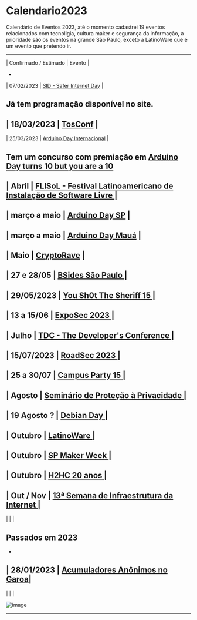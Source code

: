 # Calendario2023
Calendário de Eventos 2023, até o momento cadastrei 19 eventos relacionados com tecnoligia, cultura maker e segurança da informação, a prioridade são os eventos na grande São Paulo, exceto a LatinoWare que é um evento que pretendo ir.

--------

| Confirmado / Estimado |  Evento  |

-
| 07/02/2023 | [SID - Safer Internet Day](https://www.safernet.org.br/site/sid2022/o-que-e/) | 

Já tem programação disponível no site.
-
| 18/03/2023 | [TosConf](https://tosconf.lhc.net.br/) |
-
|  25/03/2023  | [Arduino Day Internacional](https://week.arduino.cc/discover) |

Tem um concurso com premiação em [Arduino Day turns 10 but you are a 10](https://blog.arduino.cc/2023/02/01/arduino-day-turns-10-but-you-are-a-10/)
-
|  Abril  | [FLISoL - Festival Latinoamericano de Instalação de Software Livre ](https://flisol.info/) |
-
|  março a maio	| [Arduino Day SP](https://fablablivresp.github.io/arduinodaysp/) |
-
|  março a maio	| [Arduino Day Mauá](https://www.instagram.com/arduinodaymaua/) |
-
|  Maio	| [CryptoRave](https://cryptorave.org/) |
-
|  27 e 28/05  | [ BSides São Paulo ](https://securitybsides.com.br/2022/)  |
-
|  29/05/2023  | [ You Sh0t The Sheriff 15 ](https://www.ysts.org/)  |
-
|  13 a 15/06  | [ ExpoSec 2023 ](https://exposec.tmp.br/16/)  |
-
|  Julho  | [ TDC - The Developer's Conference ](https://thedevconf.com/tdc/2023/index.html)  |
-
|  15/07/2023  | [ RoadSec 2023 ](https://www.roadsec.com.br/)  |
-
|  25 a 30/07  | [ Campus Party 15 ](https://brasil.campus-party.org/)  |
-
| Agosto | [ Seminário de Proteção à Privacidade ]( https://seminarioprivacidade.cgi.br/ )  |
-
|  19 Agosto ?  | [ Debian Day ]( https://wiki.debian.org/Brasil/Eventos/DebianDayBrasil2020 )  |
-
|  Outubro  | [ LatinoWare ]( https://latinoware.org/ )  |
-
|  Outubro  | [ SP Maker Week ]( https://spmw.prefeitura.sp.gov.br/ )  |
-
|  Outubro  | [ H2HC 20 anos ]( https://www.h2hc.com.br/h2hc/pt/ )  |
-
|  Out / Nov  | [ 13ª Semana de Infraestrutura da Internet ]( https://nic.br/semanainfrabr/ )  |
-
|    | [  ](  )  |

## Passados em 2023

-
| 28/01/2023 | [Acumuladores Anônimos no Garoa](https://garoa.net.br/wiki/Acumuladores_An%C3%B4nimos)|
-
|    | [  ](  )  |

![image](https://user-images.githubusercontent.com/22666382/213299617-a9a26d42-27d5-4c30-b68f-e0faa6e25143.png)

--------
